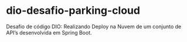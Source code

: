 # dio-desafio-parking-cloud
Desafio de código DIO: Realizando Deploy na Nuvem de um conjunto de API’s desenvolvida em Spring Boot.


